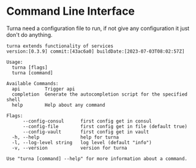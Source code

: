 # Command Line Interface

Turna need a configuration file to run, if not give any configuration it just don't do anything.

```
turna extends functionality of services
version:[0.3.9] commit:[43ac6a0] buildDate:[2023-07-03T08:02:57Z]

Usage:
  turna [flags]
  turna [command]

Available Commands:
  api         Trigger api
  completion  Generate the autocompletion script for the specified shell
  help        Help about any command

Flags:
      --config-consul      first config get in consul
      --config-file        first config get in file (default true)
      --config-vault       first config get in vault
  -h, --help               help for turna
  -l, --log-level string   log level (default "info")
  -v, --version            version for turna

Use "turna [command] --help" for more information about a command.
```
